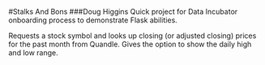 #Stalks And Bons
###Doug Higgins
Quick project for Data Incubator onboarding process to demonstrate Flask
abilities.

Requests a stock symbol and looks up closing (or adjusted closing) prices for
the past month from Quandle.  Gives the option to show the daily high and low range.

